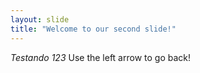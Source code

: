 ```yaml
---
layout: slide
title: "Welcome to our second slide!"
---
```

*Testando 123*
Use the left arrow to go back!
